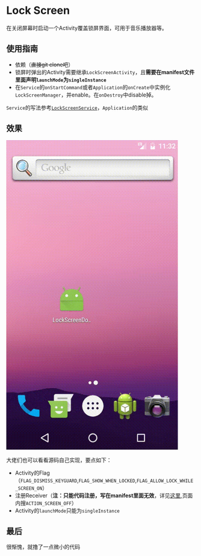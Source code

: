 # Lock Screen

在关闭屏幕时启动一个Activity覆盖锁屏界面，可用于音乐播放器等。

## 使用指南

- 依赖（~~直接git clone吧~~）
- 锁屏时弹出的Activity需要继承`LockScreenActivity`，且**需要在manifest文件里面声明`launchMode`为`singleInstance`**
- 在`Service`的`onStartCommand`或者`Application`的`onCreate`中实例化`LockScreenManager`，并enable。在`onDestroy`中disable掉。

`Service`的写法参考[`LockScreenService`](app/src/main/java/com/helloworld/lockscreendome/LockScreenService.java)，`Application`的类似

## 效果

![Demo](files/demo.gif)

大佬们也可以看看源码自己实现，要点如下：
- Activity的Flag（`FLAG_DISMISS_KEYGUARD`,`FLAG_SHOW_WHEN_LOCKED`,`FLAG_ALLOW_LOCK_WHILE_SCREEN_ON`）
- 注册Receiver（**注：只能代码注册，写在manifest里面无效**，详见[这里](https://developer.android.google.cn/reference/android/content/Intent.html),页面内搜`ACTION_SCREEN_OFF`）
- Activity的`launchMode`只能为`singleInstance`

## 最后

很惭愧，就撸了一点微小的代码
